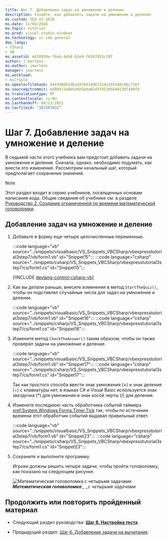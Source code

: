 ```yaml
---
title: Шаг 7. Добавление задач на умножение и деление
description: Узнайте, как добавлять задачи на умножение и деление.
ms.custom: SEO-VS-2020
ms.date: 11/04/2016
ms.topic: tutorial
ms.prod: visual-studio-windows
ms.technology: vs-ide-general
dev_langs:
- CSharp
- VB
ms.assetid: e638959e-f6a4-4eb4-b2e9-f63b7855cf8f
author: j-martens
ms.author: jmartens
manager: jmartens
ms.workload:
- multiple
ms.openlocfilehash: 6443d80b2dba347691dd6721da19518dc86c71bf
ms.sourcegitcommit: 6d88913a8b5a9e5eda01d3f95205b4d138f440f8
ms.translationtype: HT
ms.contentlocale: ru-RU
ms.lasthandoff: 04/13/2021
ms.locfileid: "107297032"
---
```

# <a name="step-7-add-multiplication-and-division-problems"></a>Шаг 7. Добавление задач на умножение и деление

В седьмой части этого учебника вам предстоит добавить задачи на умножение и деление. Сначала, однако, необходимо подумать, как внести это изменение. Рассмотрим начальный шаг, который предполагает сохранение значений.

> [!NOTE]
> Этот раздел входит в серию учебников, посвященных основам написания кода. Общие сведения об учебнике см. в разделе [Руководство 2. Создание ограниченной по времени математической головоломки](../ide/tutorial-2-create-a-timed-math-quiz.md).

## <a name="to-add-multiplication-and-division-problems"></a>Добавление задач на умножение и деление

1. Добавьте в форму еще четыре целочисленные переменные.

     :::code language="vb" source="../snippets/visualbasic/VS_Snippets_VBCSharp/vbexpresstutorial3step7/vb/form1.vb" id="Snippet15":::
     :::code language="csharp" source="../snippets/csharp/VS_Snippets_VBCSharp/vbexpresstutorial3step7/cs/form1.cs" id="Snippet15":::

     [!INCLUDE [devlang-control-csharp-vb](./includes/devlang-control-csharp-vb.md)]

2. Как вы делали раньше, внесите изменения в метод `StartTheQuiz()`, чтобы он подставлял случайные числа для задач на умножение и деление.

     :::code language="vb" source="../snippets/visualbasic/VS_Snippets_VBCSharp/vbexpresstutorial3step7/vb/form1.vb" id="Snippet16":::
     :::code language="csharp" source="../snippets/csharp/VS_Snippets_VBCSharp/vbexpresstutorial3step7/cs/form1.cs" id="Snippet16":::

3. Измените метод `CheckTheAnswer()` таким образом, чтобы он также проверял задачи на умножение и деление.

     :::code language="vb" source="../snippets/visualbasic/VS_Snippets_VBCSharp/vbexpresstutorial3step7/vb/form1.vb" id="Snippet17":::
     :::code language="csharp" source="../snippets/csharp/VS_Snippets_VBCSharp/vbexpresstutorial3step7/cs/form1.cs" id="Snippet17":::

     Так как простого способа ввести знак умножения (×) и знак деления (÷) с клавиатуры нет, в языках C# и Visual Basic используется знак звездочка (*) для умножения и знак косой черты (/) для деления.

4. Измените последнюю часть обработчика событий таймера <xref:System.Windows.Forms.Timer.Tick> так, чтобы по истечении времени этот обработчик событий выдавал правильный ответ.

     :::code language="vb" source="../snippets/visualbasic/VS_Snippets_VBCSharp/vbexpresstutorial3step7/vb/form1.vb" id="Snippet23":::
     :::code language="csharp" source="../snippets/csharp/VS_Snippets_VBCSharp/vbexpresstutorial3step7/cs/form1.cs" id="Snippet23":::

5. Сохраните и выполните программу.

     Игроки должны решить четыре задачи, чтобы пройти головоломку, как показано на следующем рисунке.

     ![Математическая головоломка с четырьмя задачами](../ide/media/express_finishedquiz.png)<br/>
***Математическая головоломка** _ _с четырьмя задачами*

## <a name="to-continue-or-review"></a>Продолжить или повторить пройденный материал

- Следующий раздел руководства: **[Шаг 8. Настройка теста](../ide/step-8-customize-the-quiz.md)** .

- Предыдущий раздел: [Шаг 6. Добавление задачи на вычитание](../ide/step-6-add-a-subtraction-problem.md).
